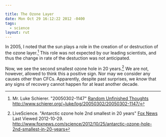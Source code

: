 ```yaml
---

title: The Ozone Layer
date: Mon Oct 29 16:12:22 2012 -0400
tags:
  - science
layout: rut
---
```



In 2005, I noted that the sun plays a role in the creation of or destruction of the ozone layer.[^20121029-1]  This role was not expected by our leading scientists, and thus the change in rate of the destuction was not anticipated.

Now, we see the second smallest ozone hole in 20 years.[^20121029-2]  We are not, however, allowed to think this a positive sign.  Nor may we consider any causes other than CFCs.  Apparently, despite past surprises, we *know* that any signs of recovery cannot happen for at least another decade.

[^20121029-1]: Mr. Luke Schierer.  "20050302-1147" [Random Unfinished Thoughts](http://www.schierer.org/~luke/log) <http://www.schierer.org/~luke/log/20050302/20050302-1147/>

[^20121029-2]: LiveScience. "Antarctic ozone hole 2nd smallest in 20 years" [Fox News](http://www.foxnews.com)  Last Viewed 2012-10-29.  <http://www.foxnews.com/science/2012/10/25/antarctic-ozone-hole-2nd-smallest-in-20-years>

